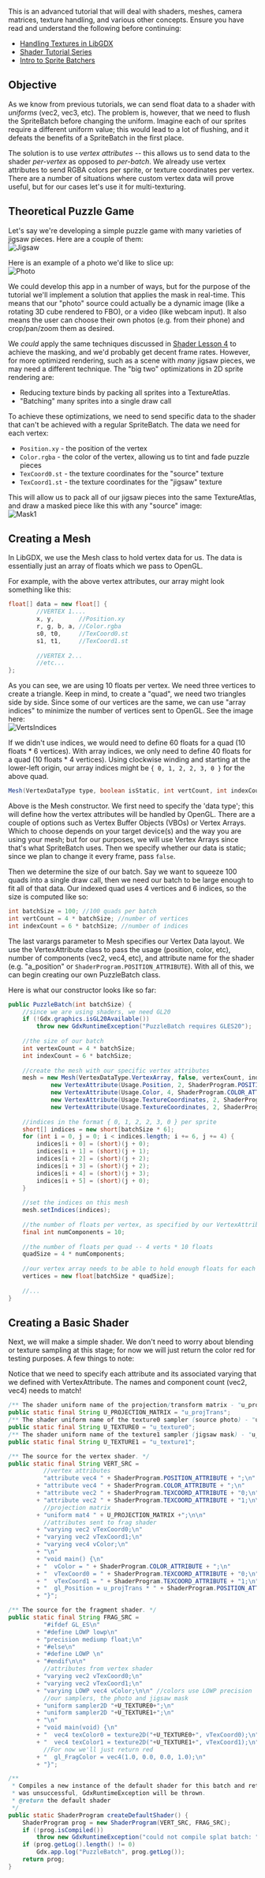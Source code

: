 This is an advanced tutorial that will deal with shaders, meshes, camera matrices, texture handling, and various other concepts. Ensure you have read and understand the following before continuing:

- [Handling Textures in LibGDX](LibGDX-Textures)
- [Shader Tutorial Series](Shaders)
- [Intro to Sprite Batchers](Sprite-Batching)

## Objective

As we know from previous tutorials, we can send float data to a shader with *uniforms* (vec2, vec3, etc). The problem is, however, that we need to flush the SpriteBatch before changing the uniform. Imagine each of our sprites require a different uniform value; this would lead to a lot of flushing, and it defeats the benefits of a SpriteBatch in the first place. 

The solution is to use *vertex attributes* -- this allows us to send data to the shader *per-vertex* as opposed to *per-batch*. We already use vertex attributes to send RGBA colors per sprite, or texture coordinates per vertex. There are a number of situations where custom vertex data will prove useful, but for our cases let's use it for multi-texturing.

## Theoretical Puzzle Game

Let's say we're developing a simple puzzle game with many varieties of jigsaw pieces. Here are a couple of them:  
![Jigsaw](http://i.imgur.com/KBVfvqV.png)

Here is an example of a photo we'd like to slice up:  
![Photo](http://i.imgur.com/sqSPwpa.png)

We could develop this app in a number of ways, but for the purpose of the tutorial we'll implement a solution that applies the mask in real-time. This means that our "photo" source could actually be a dynamic image (like a rotating 3D cube rendered to FBO), or a video (like webcam input). It also means the user can choose their own photos (e.g. from their phone) and crop/pan/zoom them as desired.

We *could* apply the same techniques discussed in [Shader Lesson 4](ShaderLesson4) to achieve the masking, and we'd probably get decent frame rates. However, for more optimized rendering, such as a scene with *many* jigsaw pieces, we may need a different technique. The "big two" optimizations in 2D sprite rendering are:

- Reducing texture binds by packing all sprites into a TextureAtlas.
- "Batching" many sprites into a single draw call

To achieve these optimizations, we need to send specific data to the shader that can't be achieved with a regular SpriteBatch. The data we need for each vertex:

- `Position.xy` - the position of the vertex
- `Color.rgba` - the color of the vertex, allowing us to tint and fade puzzle pieces
- `TexCoord0.st` - the texture coordinates for the "source" texture
- `TexCoord1.st` - the texture coordinates for the "jigsaw" texture

This will allow us to pack all of our jigsaw pieces into the same TextureAtlas, and draw a masked piece like this with any "source" image:  
![Mask1](http://i.imgur.com/yPImIBx.png)

## Creating a Mesh

In LibGDX, we use the Mesh class to hold vertex data for us. The data is essentially just an array of floats which we pass to OpenGL. 

For example, with the above vertex attributes, our array might look something like this:
```java
float[] data = new float[] {
		//VERTEX 1....
		x, y,       //Position.xy
		r, g, b, a, //Color.rgba 
		s0, t0,     //TexCoord0.st 
		s1, t1,     //TexCoord1.st
		
		//VERTEX 2...
		//etc...
};
```

As you can see, we are using 10 floats per vertex. We need three vertices to create a triangle. Keep in mind, to create a "quad", we need two triangles side by side. Since some of our vertices are the same, we can use "array indices" to minimize the number of vertices sent to OpenGL. See the image here:  
![VertsIndices](http://i.imgur.com/LQ1A4uo.png)

If we didn't use indices, we would need to define 60 floats for a quad (10 floats * 6 vertices). With array indices, we only need to define 40 floats for a quad (10 floats * 4 vertices). Using clockwise winding and starting at the lower-left origin, our array indices might be `{ 0, 1, 2, 2, 3, 0 }` for the above quad. 

```java
Mesh(VertexDataType type, boolean isStatic, int vertCount, int indexCount, VertexAttribute ... attributes)
```

Above is the Mesh constructor. We first need to specify the 'data type'; this will define how the vertex attributes will be handled by OpenGL. There are a couple of options such as Vertex Buffer Objects (VBOs) or Vertex Arrays. Which to choose depends on your target device(s) and the way you are using your mesh; but for our purposes, we will use Vertex Arrays since that's what SpriteBatch uses. Then we specify whether our data is static; since we plan to change it every frame, pass `false`. 

Then we determine the size of our batch. Say we want to squeeze 100 quads into a single draw call, then we need our batch to be large enough to fit all of that data. Our indexed quad uses 4 vertices and 6 indices, so the size is computed like so:

```java
int batchSize = 100; //100 quads per batch
int vertCount = 4 * batchSize; //number of vertices
int indexCount = 6 * batchSize; //number of indices
```

The last varargs parameter to Mesh specifies our Vertex Data layout. We use the VertexAttribute class to pass the usage (position, color, etc), number of components (vec2, vec4, etc), and attribute name for the shader (e.g. "a_position" or `ShaderProgram.POSITION_ATTRIBUTE`). With all of this, we can begin creating our own PuzzleBatch class.

Here is what our constructor looks like so far:

```java
public PuzzleBatch(int batchSize) {
	//since we are using shaders, we need GL20
	if (!Gdx.graphics.isGL20Available())
		throw new GdxRuntimeException("PuzzleBatch requires GLES20");
				
	//the size of our batch
	int vertexCount = 4 * batchSize;
	int indexCount = 6 * batchSize;
	
	//create the mesh with our specific vertex attributes
	mesh = new Mesh(VertexDataType.VertexArray, false, vertexCount, indexCount,
			new VertexAttribute(Usage.Position, 2, ShaderProgram.POSITION_ATTRIBUTE), 
			new VertexAttribute(Usage.Color, 4, ShaderProgram.COLOR_ATTRIBUTE), 
			new VertexAttribute(Usage.TextureCoordinates, 2, ShaderProgram.TEXCOORD_ATTRIBUTE+"0"),
			new VertexAttribute(Usage.TextureCoordinates, 2, ShaderProgram.TEXCOORD_ATTRIBUTE+"1"));
	
	//indices in the format { 0, 1, 2, 2, 3, 0 } per sprite
	short[] indices = new short[batchSize * 6];
	for (int i = 0, j = 0; i < indices.length; i += 6, j += 4) {
		indices[i + 0] = (short)(j + 0);
		indices[i + 1] = (short)(j + 1);
		indices[i + 2] = (short)(j + 2);
		indices[i + 3] = (short)(j + 2);
		indices[i + 4] = (short)(j + 3);
		indices[i + 5] = (short)(j + 0);
	}
	
	//set the indices on this mesh
	mesh.setIndices(indices);
	
	//the number of floats per vertex, as specified by our VertexAttributes
	final int numComponents = 10;
	
	//the number of floats per quad -- 4 verts * 10 floats
	quadSize = 4 * numComponents;
	
	//our vertex array needs to be able to hold enough floats for each vertex in our batch
	vertices = new float[batchSize * quadSize];
	
	//...
}
```

## Creating a Basic Shader

Next, we will make a simple shader. We don't need to worry about blending or texture sampling at this stage; for now we will just return the color red for testing purposes. A few things to note:

Notice that we need to specify each attribute and its associated varying that we defined with VertexAttribute. The names and component count (vec2, vec4) needs to match!

```java
/** The shader uniform name of the projection/transform matrix - "u_projTrans" */
public static final String U_PROJECTION_MATRIX = "u_projTrans";
/** The shader uniform name of the texture0 sampler (source photo) - "u_texture0" */
public static final String U_TEXTURE0 = "u_texture0";
/** The shader uniform name of the texture1 sampler (jigsaw mask) - "u_texture1" */
public static final String U_TEXTURE1 = "u_texture1";

/** The source for the vertex shader. */
public static final String VERT_SRC = 
		  //vertex attributes
		  "attribute vec4 " + ShaderProgram.POSITION_ATTRIBUTE + ";\n"
		+ "attribute vec4 " + ShaderProgram.COLOR_ATTRIBUTE + ";\n" 
		+ "attribute vec2 " + ShaderProgram.TEXCOORD_ATTRIBUTE + "0;\n" 
		+ "attribute vec2 " + ShaderProgram.TEXCOORD_ATTRIBUTE + "1;\n\n"
		  //projection matrix
		+ "uniform mat4 " + U_PROJECTION_MATRIX +";\n\n"
		  //attributes sent to frag shader
		+ "varying vec2 vTexCoord0;\n" 
		+ "varying vec2 vTexCoord1;\n"
		+ "varying vec4 vColor;\n"
		+ "\n"
		+ "void main() {\n" 
		+ "  vColor = " + ShaderProgram.COLOR_ATTRIBUTE + ";\n"
		+ "  vTexCoord0 = " + ShaderProgram.TEXCOORD_ATTRIBUTE + "0;\n" 
		+ "  vTexCoord1 = " + ShaderProgram.TEXCOORD_ATTRIBUTE + "1;\n" 
		+ "  gl_Position = u_projTrans * " + ShaderProgram.POSITION_ATTRIBUTE + ";\n" 
		+ "}";

/** The source for the fragment shader. */
public static final String FRAG_SRC =
		  "#ifdef GL_ES\n"
		+ "#define LOWP lowp\n" 
		+ "precision mediump float;\n" 
		+ "#else\n" 
		+ "#define LOWP \n" 
		+ "#endif\n\n"
		  //attributes from vertex shader
		+ "varying vec2 vTexCoord0;\n"
		+ "varying vec2 vTexCoord1;\n"
		+ "varying LOWP vec4 vColor;\n\n" //colors use LOWP precision
		  //our samplers, the photo and jigsaw mask
		+ "uniform sampler2D "+U_TEXTURE0+";\n"
		+ "uniform sampler2D "+U_TEXTURE1+";\n"
		+ "\n"			
		+ "void main(void) {\n"
		+ "  vec4 texColor0 = texture2D("+U_TEXTURE0+", vTexCoord0);\n"
		+ "  vec4 texColor1 = texture2D("+U_TEXTURE1+", vTexCoord1);\n"
		  //For now we'll just return red
		+ "  gl_FragColor = vec4(1.0, 0.0, 0.0, 1.0);\n" 
		+ "}";

/** 
 * Compiles a new instance of the default shader for this batch and returns it. If compilation
 * was unsuccessful, GdxRuntimeException will be thrown.
 * @return the default shader
 */
public static ShaderProgram createDefaultShader() {
	ShaderProgram prog = new ShaderProgram(VERT_SRC, FRAG_SRC);
	if (!prog.isCompiled())
		throw new GdxRuntimeException("could not compile splat batch: " + prog.getLog());
	if (prog.getLog().length() != 0)
		Gdx.app.log("PuzzleBatch", prog.getLog());
	return prog;
}
```